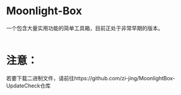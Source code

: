 # Moonlight-Box

一个包含大量实用功能的简单工具箱，目前正处于非常早期的版本。
<br><br>

# 注意：

若要下载二进制文件，请前往https://github.com/zi-jing/MoonlightBox-UpdateCheck仓库
